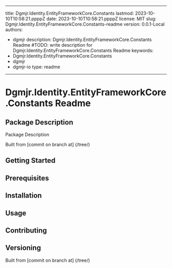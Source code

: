 ---

title: Dgmjr.Identity.EntityFrameworkCore.Constants
lastmod: 2023-10-10T10:58:21.ppppZ
date: 2023-10-10T10:58:21.ppppZ
license: MIT
slug: Dgmjr.Identity.EntityFrameworkCore.Constants-readme
version: 0.0.1-Local
authors:
- dgmjr
description: Dgmjr.Identity.EntityFrameworkCore.Constants Readme #TODO: write description for Dgmjr.Identity.EntityFrameworkCore.Constants Readme
keywords:
- Dgmjr.Identity.EntityFrameworkCore.Constants
- dgmjr
- dgmjr-io
type: readme
------------

# Dgmjr.Identity.EntityFrameworkCore.Constants Readme

<!-- TODO: Write the contents of the Dgmjr.Identity.EntityFrameworkCore.Constants Readme file -->

## Package Description

Package Description

Built from [commit  on branch  at]
(/tree/)

## Getting Started

## Prerequisites

## Installation

## Usage

## Contributing

## Versioning

Built from [commit  on branch  at]
(/tree/)
